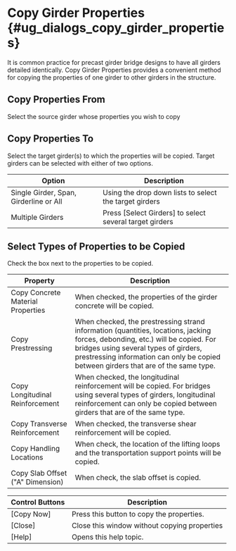 Copy Girder Properties {#ug_dialogs_copy_girder_properties}
==============================================
It is common practice for precast girder bridge designs to have all girders detailed identically. Copy Girder Properties provides a convenient method for copying the properties of one girder to other girders in the structure.

Copy Properties From
--------------------
Select the source girder whose properties you wish to copy

Copy Properties To
--------------------
Select the target girder(s) to which the properties will be copied. Target girders can be selected with either of two options. 

Option | Description
-------|------------
Single Girder, Span, Girderline or All | Using the drop down lists to select  the target girders
Multiple Girders |  Press [Select Girders] to select several target girders

Select Types of Properties to be Copied
----------------------------------------
Check the box next to the properties to be copied.

Property | Description
---------|---------------
Copy Concrete Material Properties | When checked, the properties of the girder concrete will be copied.
Copy Prestressing | When checked, the prestressing strand information (quantities, locations, jacking forces, debonding, etc.) will be copied. For bridges using several types of girders, prestressing information can only be copied between girders that are of the same type.
Copy Longitudinal Reinforcement | When checked, the longitudinal reinforcement will be copied. For bridges using several types of girders, longitudinal reinforcement can only be copied between girders that are of the same type.
Copy Transverse Reinforcement | When checked, the transverse shear reinforcement will be copied.
Copy Handling Locations | When check, the location of the lifting loops and the transportation support points will be copied.
Copy Slab Offset ("A" Dimension) | When check, the slab offset is copied.

Control Buttons | Description
----------------| -----------
[Copy Now] | Press this button to copy the properties. 
[Close] | Close this window without copying properties
[Help] | Opens this help topic.

